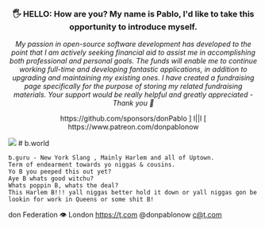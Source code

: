 <h3 align="center">🖐️ HELLO: How are you? My name is Pablo, I'd like to take this opportunity to introduce myself.</h3>
<p align="center"><i>My passion in open-source software development has developed to the point that I am actively seeking financial aid to assist me in accomplishing both professional and personal goals. The funds will enable me to continue working full-time and developing fantastic applications, in addition to upgrading and maintaining my existing ones. I have created a fundraising page specifically for the purpose of storing my related fundraising materials. Your support would be really helpful and greatly appreciated - Thank you 🙏</i></p>
<p align="center">https://github.com/sponsors/donPablo ] I||I [ https://www.patreon.com/donpablonow</p>
<img src="https://github.com/donPabloNow/donPabloNow/raw/main/assets/Wave_2400.gif"/>
# b.world

```
ƅ.guru - New York Slang , Mainly Harlem and all of Uptown.
Term of endearment towards yo niggas & cousins.
Yo B you peeped this out yet?
Aye B whats good witchu?
Whats poppin B, whats the deal?
This Harlem B!!! yall niggas better hold it down or yall niggas gon be lookin for work in Queens or some shit B!
```

don Federation 👁 London https://ţ.com @donpablonow c@ţ.com
